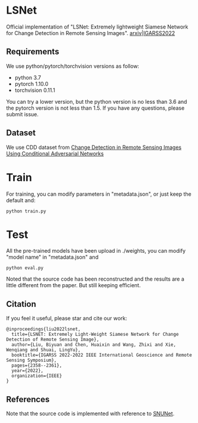 # LSNet
Official implementation of "LSNet: Extremely lightweight Siamese Network for Change Detection in Remote Sensing Images".
[arxiv](https://arxiv.org/abs/2201.09156)|[IGARSS2022](https://ieeexplore.ieee.org/stamp/stamp.jsp?arnumber=9884446)
## Requirements
We use python/pytorch/torchvision versions as follow:  
- python 3.7
- pytorch 1.10.0
- torchvision 0.11.1

You can try a lower version, but the python version is no less than 3.6 and the pytorch version is not less than 1.5. If you have any questions, please submit issue.

## Dataset
We use CDD dataset from [Change Detection in Remote Sensing Images Using Conditional Adversarial Networks](https://paperswithcode.com/paper/change-detection-in-remote-sensing-images)
# Train
For training, you can modify parameters in "metadata.json", or just keep the default and:
```
python train.py
```

# Test
All the pre-trained models have been upload in ./weights, you can modify "model name" in "metadata.json" and
```
python eval.py
```
Noted that the source code has been reconstructed and the results are a little different from the paper. But still keeping efficient. 

## Citation

If you feel it useful, please star and cite our work:
```
@inproceedings{liu2022lsnet,
  title={LSNET: Extremely Light-Weight Siamese Network for Change Detection of Remote Sensing Image},
  author={Liu, Biyuan and Chen, Huaixin and Wang, Zhixi and Xie, Wenqiang and Shuai, LingYu},
  booktitle={IGARSS 2022-2022 IEEE International Geoscience and Remote Sensing Symposium},
  pages={2358--2361},
  year={2022},
  organization={IEEE}
}
```

## References
Note that the source code is implemented with reference to [SNUNet](https://github.com/likyoo/Siam-NestedUNet). 
